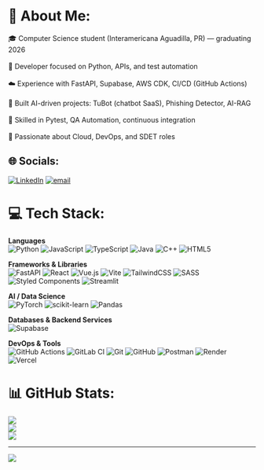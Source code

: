 # 💫 About Me:
🎓 Computer Science student (Interamericana Aguadilla, PR) — graduating 2026<br><br>🐍 Developer focused on Python, APIs, and test automation<br><br>☁️ Experience with FastAPI, Supabase, AWS CDK, CI/CD (GitHub Actions)<br><br>🤖 Built AI-driven projects: TuBot (chatbot SaaS), Phishing Detector, AI-RAG<br><br>🧪 Skilled in Pytest, QA Automation, continuous integration<br><br>🚀 Passionate about Cloud, DevOps, and SDET roles


## 🌐 Socials:
[![LinkedIn](https://img.shields.io/badge/LinkedIn-%230077B5.svg?logo=linkedin&logoColor=white)](https://linkedin.com/in/www.linkedin.com/in/alejandro-butter-cs) [![email](https://img.shields.io/badge/Email-D14836?logo=gmail&logoColor=white)](mailto:alejandrobutter316@gmail.com) 

# 💻 Tech Stack:

**Languages**  
![Python](https://img.shields.io/badge/python-3670A0?style=flat&logo=python&logoColor=ffdd54) 
![JavaScript](https://img.shields.io/badge/javascript-%23323330.svg?style=flat&logo=javascript&logoColor=%23F7DF1E) 
![TypeScript](https://img.shields.io/badge/typescript-%23007ACC.svg?style=flat&logo=typescript&logoColor=white) 
![Java](https://img.shields.io/badge/java-%23ED8B00.svg?style=flat&logo=openjdk&logoColor=white) 
![C++](https://img.shields.io/badge/c++-%2300599C.svg?style=flat&logo=c%2B%2B&logoColor=white) 
![HTML5](https://img.shields.io/badge/html5-%23E34F26.svg?style=flat&logo=html5&logoColor=white)

**Frameworks & Libraries**  
![FastAPI](https://img.shields.io/badge/FastAPI-005571?style=flat&logo=fastapi) 
![React](https://img.shields.io/badge/react-%2320232a.svg?style=flat&logo=react&logoColor=%2361DAFB) 
![Vue.js](https://img.shields.io/badge/vue.js-%2335495e.svg?style=flat&logo=vuedotjs&logoColor=%234FC08D) 
![Vite](https://img.shields.io/badge/vite-%23646CFF.svg?style=flat&logo=vite&logoColor=white) 
![TailwindCSS](https://img.shields.io/badge/tailwindcss-%2338B2AC.svg?style=flat&logo=tailwind-css&logoColor=white) 
![SASS](https://img.shields.io/badge/SASS-hotpink.svg?style=flat&logo=SASS&logoColor=white) 
![Styled Components](https://img.shields.io/badge/styled--components-DB7093?style=flat&logo=styled-components&logoColor=white) 
![Streamlit](https://img.shields.io/badge/Streamlit-FF4B4B.svg?style=flat&logo=streamlit&logoColor=white)

**AI / Data Science**  
![PyTorch](https://img.shields.io/badge/PyTorch-%23EE4C2C.svg?style=flat&logo=PyTorch&logoColor=white) 
![scikit-learn](https://img.shields.io/badge/scikit--learn-%23F7931E.svg?style=flat&logo=scikit-learn&logoColor=white) 
![Pandas](https://img.shields.io/badge/pandas-%23150458.svg?style=flat&logo=pandas&logoColor=white)

**Databases & Backend Services**  
![Supabase](https://img.shields.io/badge/Supabase-3ECF8E?style=flat&logo=supabase&logoColor=white) 

**DevOps & Tools**  
![GitHub Actions](https://img.shields.io/badge/github%20actions-%232671E5.svg?style=flat&logo=githubactions&logoColor=white) 
![GitLab CI](https://img.shields.io/badge/gitlab%20CI-%23181717.svg?style=flat&logo=gitlab&logoColor=white) 
![Git](https://img.shields.io/badge/git-%23F05033.svg?style=flat&logo=git&logoColor=white) 
![GitHub](https://img.shields.io/badge/github-%23121011.svg?style=flat&logo=github&logoColor=white) 
![Postman](https://img.shields.io/badge/Postman-FF6C37?style=flat&logo=postman&logoColor=white) 
![Render](https://img.shields.io/badge/Render-%46E3B7.svg?style=flat&logo=render&logoColor=white) 
![Vercel](https://img.shields.io/badge/vercel-%23000000.svg?style=flat&logo=vercel&logoColor=white) 

# 📊 GitHub Stats:
![](https://github-readme-stats.vercel.app/api?username=butter6482&theme=dark&hide_border=false&include_all_commits=false&count_private=false)<br/>
![](https://nirzak-streak-stats.vercel.app/?user=butter6482&theme=dark&hide_border=false)<br/>
![](https://github-readme-stats.vercel.app/api/top-langs/?username=butter6482&theme=dark&hide_border=false&include_all_commits=false&count_private=false&layout=compact)

---
[![](https://visitcount.itsvg.in/api?id=butter6482&icon=0&color=0)](https://visitcount.itsvg.in)


